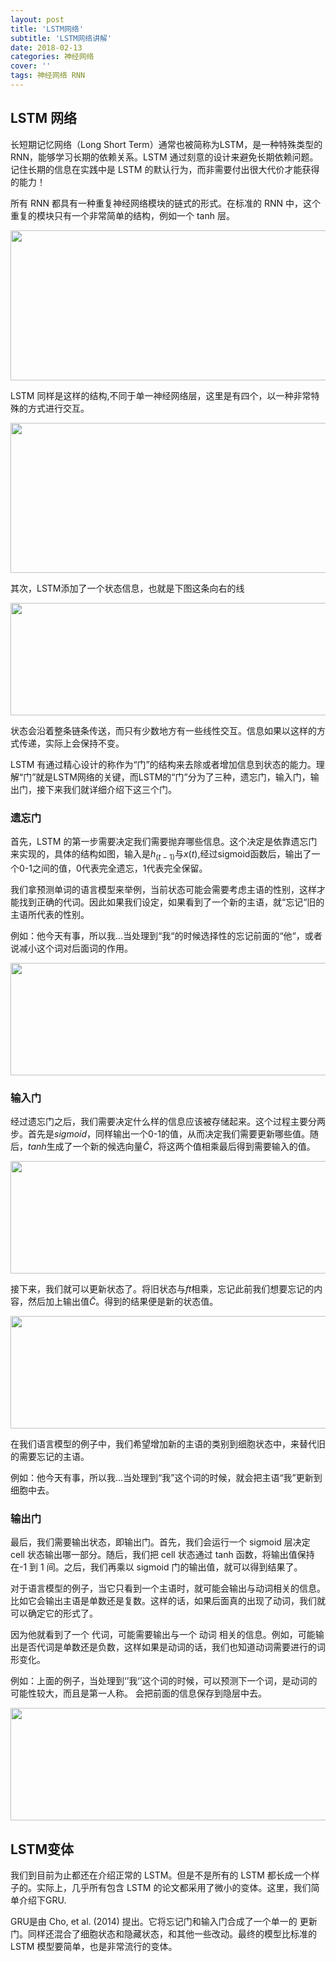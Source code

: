 ```yaml
---
layout: post
title: 'LSTM网络'
subtitle: 'LSTM网络讲解'
date: 2018-02-13
categories: 神经网络
cover: ''
tags: 神经网络 RNN
---
```



## LSTM 网络
长短期记忆网络（Long Short Term）通常也被简称为LSTM，是一种特殊类型的 RNN，能够学习长期的依赖关系。LSTM 通过刻意的设计来避免长期依赖问题。记住长期的信息在实践中是 LSTM 的默认行为，而非需要付出很大代价才能获得的能力！

所有 RNN 都具有一种重复神经网络模块的链式的形式。在标准的 RNN 中，这个重复的模块只有一个非常简单的结构，例如一个 tanh 层。

<img src="https://raw.githubusercontent.com/terrifyzhao/terrifyzhao.github.io/master/assets/img/2018-02-13-LSTM%E7%BD%91%E7%BB%9C/lstm1.png" width="630" height="240"/>

LSTM 同样是这样的结构,不同于单一神经网络层，这里是有四个，以一种非常特殊的方式进行交互。

<img src="https://raw.githubusercontent.com/terrifyzhao/terrifyzhao.github.io/master/assets/img/2018-02-13-LSTM%E7%BD%91%E7%BB%9C/lstm2.png" width="630" height="240"/>

其次，LSTM添加了一个状态信息，也就是下图这条向右的线

<img src="https://raw.githubusercontent.com/terrifyzhao/terrifyzhao.github.io/master/assets/img/2018-02-13-LSTM%E7%BD%91%E7%BB%9C/lstm3.png" width="600" height="180"/>

状态会沿着整条链条传送，而只有少数地方有一些线性交互。信息如果以这样的方式传递，实际上会保持不变。

LSTM 有通过精心设计的称作为“门”的结构来去除或者增加信息到状态的能力。理解“门”就是LSTM网络的关键，而LSTM的“门”分为了三种，遗忘门，输入门，输出门，接下来我们就详细介绍下这三个门。

### 遗忘门
首先，LSTM 的第一步需要决定我们需要抛弃哪些信息。这个决定是依靠遗忘门来实现的，具体的结构如图，输入是$h_{(t-1)}$与$x{(t)}$,经过sigmoid函数后，输出了一个0-1之间的值，0代表完全遗忘，1代表完全保留。

我们拿预测单词的语言模型来举例，当前状态可能会需要考虑主语的性别，这样才能找到正确的代词。因此如果我们设定，如果看到了一个新的主语，就“忘记“旧的主语所代表的性别。

例如：他今天有事，所以我...当处理到“我“的时候选择性的忘记前面的“他“，或者说减小这个词对后面词的作用。

<img src="https://raw.githubusercontent.com/terrifyzhao/terrifyzhao.github.io/master/assets/img/2018-02-13-LSTM%E7%BD%91%E7%BB%9C/lstm4.png" width="600" height="180"/>

### 输入门
经过遗忘门之后，我们需要决定什么样的信息应该被存储起来。这个过程主要分两步。首先是$sigmoid$，同样输出一个0-1的值，从而决定我们需要更新哪些值。随后，$tanh$生成了一个新的候选向量$\tilde{C}$，将这两个值相乘最后得到需要输入的值。

<img src="https://raw.githubusercontent.com/terrifyzhao/terrifyzhao.github.io/master/assets/img/2018-02-13-LSTM%E7%BD%91%E7%BB%9C/lstm5.png" width="600" height="180"/>

接下来，我们就可以更新状态了。将旧状态与$ft$相乘，忘记此前我们想要忘记的内容，然后加上输出值$\tilde{C}$。得到的结果便是新的状态值。

<img src="https://raw.githubusercontent.com/terrifyzhao/terrifyzhao.github.io/master/assets/img/2018-02-13-LSTM%E7%BD%91%E7%BB%9C/lstm6.png" width="600" height="180"/>

在我们语言模型的例子中，我们希望增加新的主语的类别到细胞状态中，来替代旧的需要忘记的主语。 

例如：他今天有事，所以我...当处理到“我”这个词的时候，就会把主语“我”更新到细胞中去。


### 输出门
最后，我们需要输出状态，即输出门。首先，我们会运行一个 sigmoid 层决定 cell 状态输出哪一部分。随后，我们把 cell 状态通过 tanh 函数，将输出值保持在-1 到 1 间。之后，我们再乘以 sigmoid 门的输出值，就可以得到结果了。

对于语言模型的例子，当它只看到一个主语时，就可能会输出与动词相关的信息。比如它会输出主语是单数还是复数。这样的话，如果后面真的出现了动词，我们就可以确定它的形式了。

因为他就看到了一个 代词，可能需要输出与一个 动词 相关的信息。例如，可能输出是否代词是单数还是负数，这样如果是动词的话，我们也知道动词需要进行的词形变化。 

例如：上面的例子，当处理到‘’我‘’这个词的时候，可以预测下一个词，是动词的可能性较大，而且是第一人称。 会把前面的信息保存到隐层中去。



<img src="https://raw.githubusercontent.com/terrifyzhao/terrifyzhao.github.io/master/assets/img/2018-02-13-LSTM%E7%BD%91%E7%BB%9C/lstm7.png" width="600" height="180"/>

##  LSTM变体
我们到目前为止都还在介绍正常的 LSTM。但是不是所有的 LSTM 都长成一个样子的。实际上，几乎所有包含 LSTM 的论文都采用了微小的变体。这里，我们简单介绍下GRU.

GRU是由 Cho, et al. (2014) 提出。它将忘记门和输入门合成了一个单一的 更新门。同样还混合了细胞状态和隐藏状态，和其他一些改动。最终的模型比标准的 LSTM 模型要简单，也是非常流行的变体。






